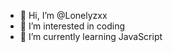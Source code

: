 - 👋 Hi, I’m @Lonelyzxx
- 👀 I’m interested in coding
- 🌱 I’m currently learning JavaScript


<!---
Lonelyzxx/Lonelyzxx is a ✨ special ✨ repository because its `README.md` (this file) appears on your GitHub profile.
You can click the Preview link to take a look at your changes.
--->
